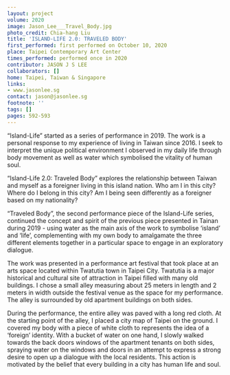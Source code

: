 ```yaml
---
layout: project
volume: 2020
image: Jason_Lee___Travel_Body.jpg
photo_credit: Chia-hang Liu
title: 'ISLAND-LIFE 2.0: TRAVELED BODY'
first_performed: first performed on October 10, 2020
place: Taipei Contemporary Art Center
times_performed: performed once in 2020
contributor: JASON J S LEE
collaborators: []
home: Taipei, Taiwan & Singapore
links:
- www.jasonlee.sg
contact: jason@jasonlee.sg
footnote: ''
tags: []
pages: 592-593
---
```




“Island-Life” started as a series of performance in 2019. The work is a personal response to my experience of living in Taiwan since 2016. I seek to interpret the unique political environment I observed in my daily life through body movement as well as water which symbolised the vitality of human soul.

“Island-Life 2.0: Traveled Body” explores the relationship between Taiwan and myself as a foreigner living in this island nation. Who am I in this city? Where do I belong in this city? Am I being seen differently as a foreigner based on my nationality?

“Traveled Body”, the second performance piece of the Island-Life series, continued the concept and spirit of the previous piece presented in Tainan during 2019 - using water as the main axis of the work to symbolise ‘island’ and ‘life’, complementing with my own body to amalgamate the three different elements together in a particular space to engage in an exploratory dialogue.

The work was presented in a performance art festival that took place at an arts space located within Twatutia town in Taipei City. Twatutia is a major historical and cultural site of attraction in Taipei filled with many old buildings. I chose a small alley measuring about 25 meters in length and 2 meters in width outside the festival venue as the space for my performance. The alley is surrounded by old apartment buildings on both sides.

During the performance, the entire alley was paved with a long red cloth. At the starting point of the alley, I placed a city map of Taipei on the ground. I covered my body with a piece of white cloth to represents the idea of a ‘foreign’ identity. With a bucket of water on one hand, I slowly walked towards the back doors windows of the apartment tenants on both sides, spraying water on the windows and doors in an attempt to express a strong desire to open up a dialogue with the local residents. This action is motivated by the belief that every building in a city has human life and soul.
